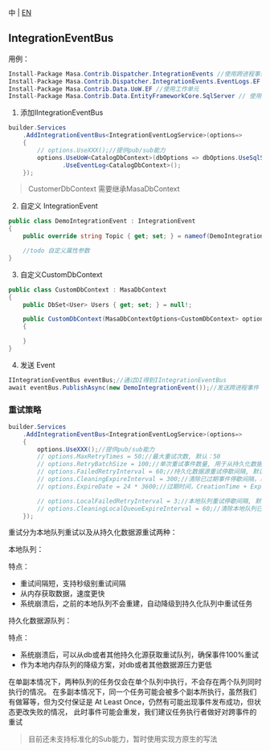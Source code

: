 中 | [EN](README.md)

## IntegrationEventBus

用例：

```C#
Install-Package Masa.Contrib.Dispatcher.IntegrationEvents //使用跨进程事件
Install-Package Masa.Contrib.Dispatcher.IntegrationEvents.EventLogs.EF //记录跨进程消息日志
Install-Package Masa.Contrib.Data.UoW.EF //使用工作单元
Install-Package Masa.Contrib.Data.EntityFrameworkCore.SqlServer // 使用SqlServer
```

1. 添加IIntegrationEventBus

```C#
builder.Services
    .AddIntegrationEventBus<IntegrationEventLogService>(options=>
    {
        // options.UseXXX();//提供pub/sub能力
        options.UseUoW<CatalogDbContext>(dbOptions => dbOptions.UseSqlServer("server=localhost;uid=sa;pwd=P@ssw0rd;database=identity"))//使用工作单元，推荐使用
               .UseEventLog<CatalogDbContext>();
    });
```

> CustomerDbContext 需要继承MasaDbContext

2. 自定义 IntegrationEvent

```C#
public class DemoIntegrationEvent : IntegrationEvent
{
    public override string Topic { get; set; } = nameof(DemoIntegrationEvent);//dapr topic name

    //todo 自定义属性参数
}
```

3. 自定义CustomDbContext

```C#
public class CustomDbContext : MasaDbContext
{
    public DbSet<User> Users { get; set; } = null!;

    public CustomDbContext(MasaDbContextOptions<CustomDbContext> options) : base(options)
    {

    }
}
```

4. 发送 Event

```C#
IIntegrationEventBus eventBus;//通过DI得到IIntegrationEventBus
await eventBus.PublishAsync(new DemoIntegrationEvent());//发送跨进程事件
```

### 重试策略

```C#
builder.Services
    .AddIntegrationEventBus<IntegrationEventLogService>(options=>
    {
        options.UseXXX();//提供pub/sub能力
        // options.MaxRetryTimes = 50;//最大重试次数, 默认：50
        // options.RetryBatchSize = 100;//单次重试事件数量, 用于从持久化数据源获取待重试事件, 默认100
        // options.FailedRetryInterval = 60;//持久化数据源重试停歇间隔, 默认60s
        // options.CleaningExpireInterval = 300;//清除已过期事件停歇间隔，单位：s, 默认 300s
        // options.ExpireDate = 24 * 3600;//过期时间，CreationTime + ExpireDate = 过期时间, 默认1天

        // options.LocalFailedRetryInterval = 3;//本地队列重试停歇间隔, 默认3s
        // options.CleaningLocalQueueExpireInterval = 60;//清除本地队列已过期事件停歇间隔，单位：s, 默认 60s
    });
```

重试分为本地队列重试以及从持久化数据源重试两种：

本地队列：

特点：
- 重试间隔短，支持秒级别重试间隔
- 从内存获取数据，速度更快
- 系统崩溃后，之前的本地队列不会重建，自动降级到持久化队列中重试任务

持久化数据源队列：

特点：

- 系统崩溃后，可以从db或者其他持久化源获取重试队列，确保事件100%重试
- 作为本地内存队列的降级方案，对db或者其他数据源压力更低

在单副本情况下，两种队列的任务仅会在单个队列中执行，不会存在两个队列同时执行的情况。
在多副本情况下，同一个任务可能会被多个副本所执行，虽然我们有做幂等，但为交付保证是 At Least Once，仍然有可能出现事件发布成功，但状态更改失败的情况，
此时事件可能会重发，我们建议任务执行者做好对跨事件的重试

> 目前还未支持标准化的Sub能力，暂时使用实现方原生的写法
